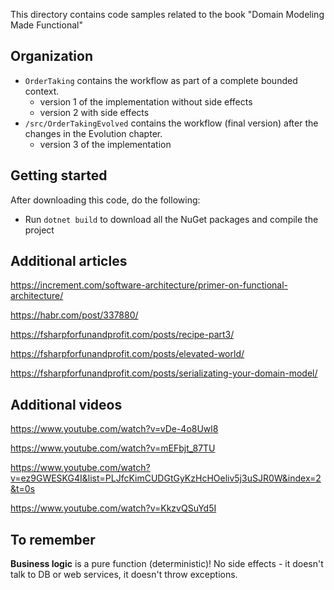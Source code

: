 This directory contains code samples related to the book "Domain Modeling Made Functional"

## Organization

* `OrderTaking` contains the workflow as part of a complete bounded context.
    - version 1 of the implementation without side effects
    - version 2 with side effects
* `/src/OrderTakingEvolved` contains the workflow (final version) after the changes in the Evolution chapter.
    - version 3 of the implementation

## Getting started

After downloading this code, do the following:

* Run `dotnet build` to download all the NuGet packages and compile the project

## Additional articles

https://increment.com/software-architecture/primer-on-functional-architecture/

https://habr.com/post/337880/

https://fsharpforfunandprofit.com/posts/recipe-part3/

https://fsharpforfunandprofit.com/posts/elevated-world/

https://fsharpforfunandprofit.com/posts/serializating-your-domain-model/

## Additional videos

https://www.youtube.com/watch?v=vDe-4o8Uwl8

https://www.youtube.com/watch?v=mEFbjt_87TU

https://www.youtube.com/watch?v=ez9GWESKG4I&list=PLJfcKimCUDGtGyKzHcHOeliv5j3uSJR0W&index=2&t=0s

https://www.youtube.com/watch?v=KkzvQSuYd5I

## To remember

**Business logic** is a pure function (deterministic)!
No side effects - it doesn't talk to DB or web services, it doesn't throw exceptions.
